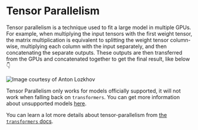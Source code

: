 # Tensor Parallelism

Tensor parallelism is a technique used to fit a large model in multiple GPUs. For example, when multiplying the input tensors with the first weight tensor, the matrix multiplication is equivalent to splitting the weight tensor column-wise, multiplying each column with the input separately, and then concatenating the separate outputs. These outputs are then transferred from the GPUs and concatenated together to get the final result, like below 👇 

![Image courtesy of Anton Lozkhov](https://huggingface.co/datasets/huggingface/documentation-images/resolve/main/tgi/TP.png)


<Tip warning={true}>

Tensor Parallelism only works for models officially supported, it will not work when falling back on `transformers`. You can get more information about unsupported models [here](./basic_tutorials/non_core_models.md).

</Tip>

You can learn a lot more details about tensor-parallelism from [the `transformers` docs](https://huggingface.co/docs/transformers/main/en/perf_train_gpu_many#tensor-parallelism).
